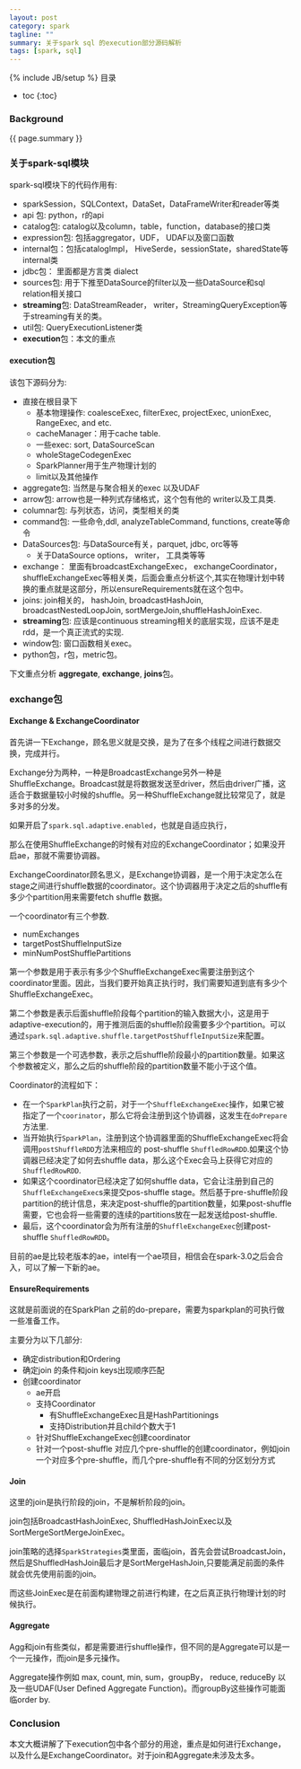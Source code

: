 ```yaml
---
layout: post
category: spark
tagline: ""
summary: 关于spark sql 的execution部分源码解析
tags: [spark, sql]
---
```

{% include JB/setup %}
目录
* toc
{:toc}
### Background ###

{{ page.summary }}

### 关于spark-sql模块

spark-sql模块下的代码作用有:

- sparkSession，SQLContext，DataSet，DataFrameWriter和reader等类
- api 包: python，r的api
- catalog包: catalog以及column，table，function，database的接口类
- expression包: 包括aggregator，UDF， UDAF以及窗口函数
- internal包：包括catalogImpl， HiveSerde，sessionState，sharedState等internal类
- jdbc包： 里面都是方言类 dialect
- sources包: 用于下推至DataSource的filter以及一些DataSource和sql relation相关接口
- **streaming**包: DataStreamReader， writer，StreamingQueryException等于streaming有关的类。
- util包: QueryExecutionListener类
- **execution**包：本文的重点

#### execution包

该包下源码分为:

- 直接在根目录下
  - 基本物理操作: coalesceExec, filterExec, projectExec, unionExec, RangeExec, and etc.
  - cacheManager：用于cache table.
  - 一些exec: sort, DataSourceScan
  - wholeStageCodegenExec
  - SparkPlanner用于生产物理计划的
  - limit以及其他操作
- aggregate包: 当然是与聚合相关的exec 以及UDAF
- arrow包: arrow也是一种列式存储格式，这个包有他的 writer以及工具类.
- columnar包: 与列状态，访问，类型相关的类
- command包: 一些命令,ddl, analyzeTableCommand, functions, create等命令
- DataSources包: 与DataSource有关，parquet, jdbc, orc等等
  - 关于DataSource options， writer， 工具类等等
- exchange： 里面有broadcastExchangeExec， exchangeCoordinator，shuffleExchangeExec等相关类，后面会重点分析这个,其实在物理计划中转换的重点就是这部分，所以ensureRequirements就在这个包中。
- joins: join相关的， hashJoin, broadcastHashJoin, broadcastNestedLoopJoin, sortMergeJoin,shuffleHashJoinExec.
- **streaming**包: 应该是continuous streaming相关的底层实现，应该不是走rdd，是一个真正流式的实现.
- window包: 窗口函数相关exec。
- python包，r包，metric包。



下文重点分析 **aggregate**, **exchange**, **joins**包。

### exchange包

#### Exchange & ExchangeCoordinator

首先讲一下Exchange，顾名思义就是交换，是为了在多个线程之间进行数据交换，完成并行。

Exchange分为两种，一种是BroadcastExchange另外一种是ShuffleExchange。Broadcast就是将数据发送至driver，然后由driver广播，这适合于数据量较小时候的shuffle。另一种ShuffleExchange就比较常见了，就是多对多的分发。

如果开启了`spark.sql.adaptive.enabled`，也就是自适应执行，

那么在使用ShuffleExchange的时候有对应的ExchangeCoordinator；如果没开启ae，那就不需要协调器。

ExchangeCoordinator顾名思义，是Exchange协调器，是一个用于决定怎么在stage之间进行shuffle数据的coordinator。这个协调器用于决定之后的shuffle有多少个partition用来需要fetch shuffle 数据。

一个coordinator有三个参数.

- numExchanges 
- targetPostShuffleInputSize
- minNumPostShufflePartitions

第一个参数是用于表示有多少个ShuffleExchangeExec需要注册到这个coordinator里面。因此，当我们要开始真正执行时，我们需要知道到底有多少个ShuffleExchangeExec。

第二个参数是表示后面shuffle阶段每个partition的输入数据大小，这是用于adaptive-execution的，用于推测后面的shuffle阶段需要多少个partition。可以通过`spark.sql.adaptive.shuffle.targetPostShuffleInputSize`来配置。

第三个参数是一个可选参数，表示之后shuffle阶段最小的partition数量。如果这个参数被定义，那么之后的shuffle阶段的partition数量不能小于这个值。

Coordinator的流程如下：

- 在一个`SparkPlan`执行之前，对于一个`ShuffleExchangeExec`操作，如果它被指定了一个`coorinator`，那么它将会注册到这个协调器，这发生在`doPrepare`方法里.
- 当开始执行`SparkPlan`，注册到这个协调器里面的ShuffleExchangeExec将会调用`postShuffleRDD`方法来相应的 post-shuffle `ShuffledRowRDD`.如果这个协调器已经决定了如何去shuffle data，那么这个Exec会马上获得它对应的`ShuffledRowRDD`.
- 如果这个coordinator已经决定了如何shuffle data，它会让注册到自己的`ShuffleExchangeExec`s来提交pos-shuffle stage。然后基于pre-shuffle阶段partition的统计信息，来决定post-shuffle的partition数量，如果post-shuffle需要，它也会将一些需要的连续的partitions放在一起发送给post-shuffle.
- 最后，这个coordinator会为所有注册的`ShuffleExchangeExec`创建post-shuffle `ShuffledRowRDD`。

目前的ae是比较老版本的ae，intel有一个ae项目，相信会在spark-3.0之后会合入，可以了解一下新的ae。

#### EnsureRequirements

这就是前面说的在SparkPlan 之前的do-prepare，需要为sparkplan的可执行做一些准备工作。

主要分为以下几部分:

- 确定distribution和Ordering
- 确定join 的条件和join keys出现顺序匹配
- 创建coordinator
  - ae开启
  - 支持Coordinator
    - 有ShuffleExchangeExec且是HashPartitionings
    - 支持Distribution并且child个数大于1
  - 针对ShuffleExchangeExec创建coordinator
  - 针对一个post-shuffle 对应几个pre-shuffle的创建coordinator，例如join 一个对应多个pre-shuffle，而几个pre-shuffle有不同的分区划分方式

#### Join

这里的join是执行阶段的join，不是解析阶段的join。

join包括BroadcastHashJoinExec, ShuffledHashJoinExec以及SortMergeSortMergeJoinExec。

join策略的选择`SparkStrategies`类里面，面临join，首先会尝试BroadcastJoin，然后是ShuffledHashJoin最后才是SortMergeHashJoin,只要能满足前面的条件就会优先使用前面的join。

而这些JoinExec是在前面构建物理之前进行构建，在之后真正执行物理计划的时候执行。



#### Aggregate

Agg和join有些类似，都是需要进行shuffle操作，但不同的是Aggregate可以是一个一元操作，而join是多元操作。

Aggregate操作例如 max, count, min, sum，groupBy， reduce, reduceBy 以及一些UDAF(User Defined Aggregate Function)。而groupBy这些操作可能面临order by.

### Conclusion

本文大概讲解了下execution包中各个部分的用途，重点是如何进行Exchange，以及什么是ExchangeCoordinator。对于join和Aggregate未涉及太多。